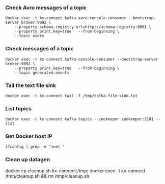 
### Check Avro messages of a topic
```
docker exec -t kx-connect kafka-avro-console-consumer --bootstrap-server broker:9092 \
    --property schema.registry.url=http://schema-registry:8081 \
    --property print.key=true   --from-beginning \
    --topic users
```

### Check messages of a topic
```
docker exec -t kx-connect kafka-console-consumer --bootstrap-server broker:9092 \
    --property print.key=true   --from-beginning \
    --topic generated.events
```

### Tail the text file sink
```
docker exec -t kx-connect tail -f /tmp/kafka-file-sink.txt
```

### List topics
```
docker exec -t kx-connect kafka-topics --zookeeper zookeeper:2181 --list
```

### Get Docker host IP
`ifconfig | grep -e "inet "` 

### Clean up datagen
docker cp cleanup.sh kx-connect:/tmp; docker exec -t kx-connect /tmp/cleanup.sh && rm /tmp/cleanup.sh